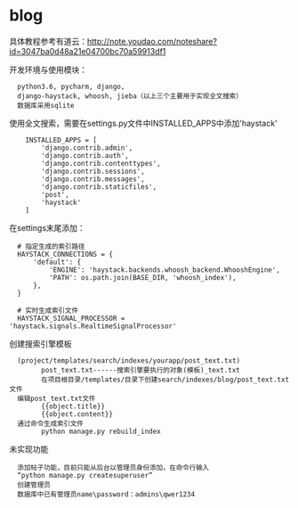 # blog

具体教程参考有道云：http://note.youdao.com/noteshare?id=3047ba0d48a21e04700bc70a59913df1

开发环境与使用模块：

      python3.6, pycharm, django, 
      django-haystack, whoosh, jieba（以上三个主要用于实现全文搜索） 
      数据库采用sqlite
      

使用全文搜索，需要在settings.py文件中INSTALLED_APPS中添加'haystack'

        INSTALLED_APPS = [
            'django.contrib.admin',
            'django.contrib.auth',
            'django.contrib.contenttypes',
            'django.contrib.sessions',
            'django.contrib.messages',
            'django.contrib.staticfiles',
            'post',
            'haystack'
        ]

在settings末尾添加：

      # 指定生成的索引路径
      HAYSTACK_CONNECTIONS = {
          'default': {
              'ENGINE': 'haystack.backends.whoosh_backend.WhooshEngine',
              'PATH': os.path.join(BASE_DIR, 'whoosh_index'),
          },
      }

      # 实时生成索引文件
      HAYSTACK_SIGNAL_PROCESSOR = 'haystack.signals.RealtimeSignalProcessor'
      
创建搜索引擎模板

      (project/templates/search/indexes/yourapp/post_text.txt)
            post_text.txt------搜索引擎要执行的对象(模板)_text.txt
            在项目根目录/templates/目录下创建search/indexes/blog/post_text.txt文件
      编辑post_text.txt文件
            {{object.title}}
            {{object.content}}
      通过命令生成索引文件
            python manage.py rebuild_index

未实现功能

      添加帖子功能，目前只能从后台以管理员身份添加，在命令行输入
      “python manage.py createsuperuser”
      创建管理员
      数据库中已有管理员name\password：admins\qwer1234
